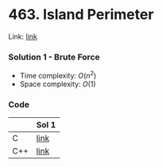 # 463. Island Perimeter
Link: [link](https://leetcode.com/problems/island-perimeter/)

### Solution 1 - Brute Force
* Time complexity: $O(n^2)$
* Space complexity: $O(1)$

### Code
||Sol 1|
|-|-|
|C|[link](./sol_1/main.c)|
|C++|[link](./sol_1/main.cpp)|